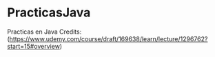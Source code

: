 # PracticasJava
Practicas en Java
Credits: (https://www.udemy.com/course/draft/169638/learn/lecture/1296762?start=15#overview)
